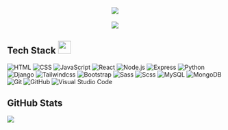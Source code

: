 <h2 align="center">
  <a href="#"><img src="https://readme-typing-svg.herokuapp.com?color=FFFF&center=true&lines=👋+Hello+World;I'm+Matthew+Staines;A+Frontend+Software+Developer;Full+Stack+Developer"></a>
</h2>


<p align="center">
  <a href="#"><img src="https://user-images.githubusercontent.com/84400670/169344509-06d5b5b7-6b29-4dd3-ac39-0833c0f5d6a0.gif"></a>
</p>


<h2> Tech Stack <img src = "https://media2.giphy.com/media/QssGEmpkyEOhBCb7e1/giphy.gif?cid=ecf05e47a0n3gi1bfqntqmob8g9aid1oyj2wr3ds3mg700bl&rid=giphy.gif" width = 30px> </h2>

![HTML](https://img.shields.io/badge/-HTML-444444?style=flat&logo=HTML5) 
![CSS](https://img.shields.io/badge/-CSS-444444?style=flat&logo=CSS3&logoColor=1572B6)
![JavaScript](https://img.shields.io/badge/-JavaScript-444444?style=flat&logo=javascript)
![React](https://img.shields.io/badge/-React-444444?style=flat&logo=react)
![Node.js](https://img.shields.io/badge/-Node.js-444444?style=flat&logo=node.js)
![Express](https://img.shields.io/badge/-Express-444444?style=flat&logo=express)
![Python](https://img.shields.io/badge/-Python-444444?style=flat&logo=python)
![Django](https://img.shields.io/badge/-Django-444444?style=flat&logo=django)
![Tailwindcss](https://img.shields.io/badge/-Tailwindcss-444444?style=flat&logo=tailwindcss)
![Bootstrap](https://img.shields.io/badge/-Bootstrap-444444?style=flat&logo=bootstrap)
![Sass](https://img.shields.io/badge/-SASS-444444?style=flat&logo=sass)
![Scss](https://img.shields.io/badge/-SCSS-444444?style=flat&logo=scss)
![MySQL](https://img.shields.io/badge/-MySQL-444444?style=flat&logo=mysql&logoColor=F29111)
![MongoDB](https://img.shields.io/badge/-MongoDB-444444?style=flat&logo=mongodb)
![Git](https://img.shields.io/badge/-Git-444444?style=flat&logo=git)
![GitHub](https://img.shields.io/badge/-GitHub-444444?style=flat&logo=github)
![Visual Studio Code](https://img.shields.io/badge/-Visual%20Studio%20Code-444444?style=flat&logo=visual-studio-code&logoColor=007ACC)


## GitHub Stats
<a href="https://github-readme-stats.vercel.app/api?username=mattb859&show_icons=true&theme=radical">
  <img align="center" src="https://github-readme-stats.vercel.app/api?username=mattb859&show_icons=true&theme=radical" />
</a>

<!--
**MattB859/MattB859** is a ✨ _special_ ✨ repository because its `README.md` (this file) appears on your GitHub profile.

Here are some ideas to get you started:

- 🔭 I’m currently working on ...
- 🌱 I’m currently learning ...
- 👯 I’m looking to collaborate on ...
- 🤔 I’m looking for help with ...
- 💬 Ask me about ...
- 📫 How to reach me: ...
- 😄 Pronouns: ...
- ⚡ Fun fact: ...
-->
